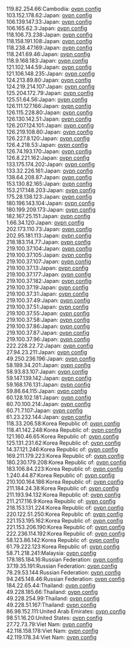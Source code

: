 119.82.254.66:Cambodia: [ovpn config](vpn/119_82_254_66.ovpn)  
103.152.178.62:Japan: [ovpn config](vpn/103_152_178_62.ovpn)  
106.139.147.33:Japan: [ovpn config](vpn/106_139_147_33.ovpn)  
106.165.62.3:Japan: [ovpn config](vpn/106_165_62_3.ovpn)  
118.106.73.238:Japan: [ovpn config](vpn/118_106_73_238.ovpn)  
118.158.191.108:Japan: [ovpn config](vpn/118_158_191_108.ovpn)  
118.238.47.169:Japan: [ovpn config](vpn/118_238_47_169.ovpn)  
118.241.69.46:Japan: [ovpn config](vpn/118_241_69_46.ovpn)  
118.9.168.183:Japan: [ovpn config](vpn/118_9_168_183.ovpn)  
121.102.144.59:Japan: [ovpn config](vpn/121_102_144_59.ovpn)  
121.106.148.235:Japan: [ovpn config](vpn/121_106_148_235.ovpn)  
124.213.89.80:Japan: [ovpn config](vpn/124_213_89_80.ovpn)  
124.219.214.107:Japan: [ovpn config](vpn/124_219_214_107.ovpn)  
125.204.172.79:Japan: [ovpn config](vpn/125_204_172_79.ovpn)  
125.51.64.56:Japan: [ovpn config](vpn/125_51_64_56.ovpn)  
126.111.127.166:Japan: [ovpn config](vpn/126_111_127_166.ovpn)  
126.115.228.80:Japan: [ovpn config](vpn/126_115_228_80.ovpn)  
126.130.142.51:Japan: [ovpn config](vpn/126_130_142_51.ovpn)  
126.207.124.101:Japan: [ovpn config](vpn/126_207_124_101.ovpn)  
126.219.108.60:Japan: [ovpn config](vpn/126_219_108_60.ovpn)  
126.227.8.120:Japan: [ovpn config](vpn/126_227_8_120.ovpn)  
126.4.218.53:Japan: [ovpn config](vpn/126_4_218_53.ovpn)  
126.74.193.170:Japan: [ovpn config](vpn/126_74_193_170.ovpn)  
126.8.221.162:Japan: [ovpn config](vpn/126_8_221_162.ovpn)  
133.175.174.202:Japan: [ovpn config](vpn/133_175_174_202.ovpn)  
133.32.226.161:Japan: [ovpn config](vpn/133_32_226_161.ovpn)  
138.64.208.87:Japan: [ovpn config](vpn/138_64_208_87.ovpn)  
153.130.82.165:Japan: [ovpn config](vpn/153_130_82_165.ovpn)  
153.217.148.203:Japan: [ovpn config](vpn/153_217_148_203.ovpn)  
175.28.138.123:Japan: [ovpn config](vpn/175_28_138_123.ovpn)  
180.196.143.104:Japan: [ovpn config](vpn/180_196_143_104.ovpn)  
180.199.209.173:Japan: [ovpn config](vpn/180_199_209_173.ovpn)  
182.167.25.151:Japan: [ovpn config](vpn/182_167_25_151.ovpn)  
1.66.34.120:Japan: [ovpn config](vpn/1_66_34_120.ovpn)  
202.173.110.73:Japan: [ovpn config](vpn/202_173_110_73.ovpn)  
202.95.181.113:Japan: [ovpn config](vpn/202_95_181_113.ovpn)  
218.183.114.77:Japan: [ovpn config](vpn/218_183_114_77.ovpn)  
219.100.37.104:Japan: [ovpn config](vpn/219_100_37_104.ovpn)  
219.100.37.105:Japan: [ovpn config](vpn/219_100_37_105.ovpn)  
219.100.37.107:Japan: [ovpn config](vpn/219_100_37_107.ovpn)  
219.100.37.13:Japan: [ovpn config](vpn/219_100_37_13.ovpn)  
219.100.37.177:Japan: [ovpn config](vpn/219_100_37_177.ovpn)  
219.100.37.182:Japan: [ovpn config](vpn/219_100_37_182.ovpn)  
219.100.37.19:Japan: [ovpn config](vpn/219_100_37_19.ovpn)  
219.100.37.31:Japan: [ovpn config](vpn/219_100_37_31.ovpn)  
219.100.37.49:Japan: [ovpn config](vpn/219_100_37_49.ovpn)  
219.100.37.51:Japan: [ovpn config](vpn/219_100_37_51.ovpn)  
219.100.37.55:Japan: [ovpn config](vpn/219_100_37_55.ovpn)  
219.100.37.58:Japan: [ovpn config](vpn/219_100_37_58.ovpn)  
219.100.37.86:Japan: [ovpn config](vpn/219_100_37_86.ovpn)  
219.100.37.87:Japan: [ovpn config](vpn/219_100_37_87.ovpn)  
219.100.37.96:Japan: [ovpn config](vpn/219_100_37_96.ovpn)  
222.228.22.72:Japan: [ovpn config](vpn/222_228_22_72.ovpn)  
27.94.23.211:Japan: [ovpn config](vpn/27_94_23_211.ovpn)  
49.250.236.196:Japan: [ovpn config](vpn/49_250_236_196.ovpn)  
58.189.34.201:Japan: [ovpn config](vpn/58_189_34_201.ovpn)  
58.93.83.107:Japan: [ovpn config](vpn/58_93_83_107.ovpn)  
59.147.139.142:Japan: [ovpn config](vpn/59_147_139_142.ovpn)  
59.168.176.131:Japan: [ovpn config](vpn/59_168_176_131.ovpn)  
59.86.64.115:Japan: [ovpn config](vpn/59_86_64_115.ovpn)  
60.128.102.181:Japan: [ovpn config](vpn/60_128_102_181.ovpn)  
60.70.100.214:Japan: [ovpn config](vpn/60_70_100_214.ovpn)  
60.71.7.107:Japan: [ovpn config](vpn/60_71_7_107.ovpn)  
61.23.232.144:Japan: [ovpn config](vpn/61_23_232_144.ovpn)  
118.33.206.58:Korea Republic of: [ovpn config](vpn/118_33_206_58.ovpn)  
118.41.142.248:Korea Republic of: [ovpn config](vpn/118_41_142_248.ovpn)  
121.160.46.65:Korea Republic of: [ovpn config](vpn/121_160_46_65.ovpn)  
125.131.231.62:Korea Republic of: [ovpn config](vpn/125_131_231_62.ovpn)  
14.37.121.246:Korea Republic of: [ovpn config](vpn/14_37_121_246.ovpn)  
169.211.179.223:Korea Republic of: [ovpn config](vpn/169_211_179_223.ovpn)  
180.230.179.208:Korea Republic of: [ovpn config](vpn/180_230_179_208.ovpn)  
183.106.84.223:Korea Republic of: [ovpn config](vpn/183_106_84_223.ovpn)  
1.240.44.87:Korea Republic of: [ovpn config](vpn/1_240_44_87.ovpn)  
210.100.164.186:Korea Republic of: [ovpn config](vpn/210_100_164_186.ovpn)  
211.184.24.38:Korea Republic of: [ovpn config](vpn/211_184_24_38.ovpn)  
211.193.94.132:Korea Republic of: [ovpn config](vpn/211_193_94_132.ovpn)  
211.217.116.9:Korea Republic of: [ovpn config](vpn/211_217_116_9.ovpn)  
218.153.131.224:Korea Republic of: [ovpn config](vpn/218_153_131_224.ovpn)  
220.122.51.250:Korea Republic of: [ovpn config](vpn/220_122_51_250.ovpn)  
221.153.195.162:Korea Republic of: [ovpn config](vpn/221_153_195_162.ovpn)  
221.153.206.190:Korea Republic of: [ovpn config](vpn/221_153_206_190.ovpn)  
222.236.114.192:Korea Republic of: [ovpn config](vpn/222_236_114_192.ovpn)  
58.123.86.142:Korea Republic of: [ovpn config](vpn/58_123_86_142.ovpn)  
61.79.222.123:Korea Republic of: [ovpn config](vpn/61_79_222_123.ovpn)  
58.71.218.241:Malaysia: [ovpn config](vpn/58_71_218_241.ovpn)  
178.185.184.16:Russian Federation: [ovpn config](vpn/178_185_184_16.ovpn)  
37.19.35.191:Russian Federation: [ovpn config](vpn/37_19_35_191.ovpn)  
78.29.53.144:Russian Federation: [ovpn config](vpn/78_29_53_144.ovpn)  
94.245.148.46:Russian Federation: [ovpn config](vpn/94_245_148_46.ovpn)  
184.22.65.44:Thailand: [ovpn config](vpn/184_22_65_44.ovpn)  
49.228.185.66:Thailand: [ovpn config](vpn/49_228_185_66.ovpn)  
49.228.254.99:Thailand: [ovpn config](vpn/49_228_254_99.ovpn)  
49.228.51.167:Thailand: [ovpn config](vpn/49_228_51_167.ovpn)  
86.98.152.111:United Arab Emirates: [ovpn config](vpn/86_98_152_111.ovpn)  
98.51.16.20:United States: [ovpn config](vpn/98_51_16_20.ovpn)  
27.72.73.79:Viet Nam: [ovpn config](vpn/27_72_73_79.ovpn)  
42.118.158.178:Viet Nam: [ovpn config](vpn/42_118_158_178.ovpn)  
42.119.178.34:Viet Nam: [ovpn config](vpn/42_119_178_34.ovpn)  
